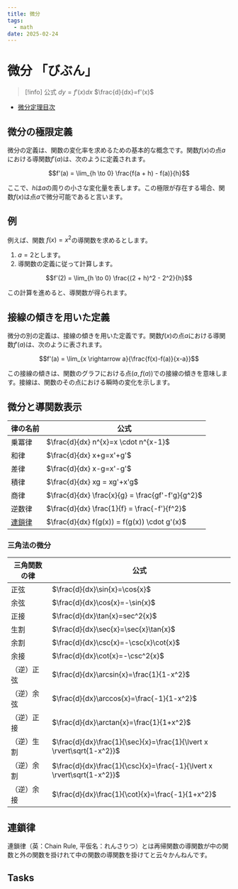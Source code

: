 ```yaml
---
title: 微分
tags:
  - math
date: 2025-02-24
---
```


# 微分 「びぶん」

> [!info] 公式
> $dy=f'(x)dx$
> $\frac{d}{dx}=f'(x)$

- [微分定理目次](微分定理目次.md)

## 微分の極限定義

微分の定義は、関数の変化率を求めるための基本的な概念です。関数$f(x)$の点$a$における導関数$f'(a)$は、次のように定義されます。

$$f'(a) = \lim_{h \to 0} \frac{f(a + h) - f(a)}{h}$$

ここで、$h$は$a$の周りの小さな変化量を表します。この極限が存在する場合、関数$f(x)$は点$a$で微分可能であると言います。

## 例

例えば、関数 $f(x) = x^2$の導関数を求めるとします。

1. $a = 2$とします。
2. 導関数の定義に従って計算します。

$$f'(2) = \lim_{h \to 0} \frac{(2 + h)^2 - 2^2}{h}$$

この計算を進めると、導関数が得られます。

## 接線の傾きを用いた定義

微分の別の定義は、接線の傾きを用いた定義です。関数$f(x)$の点$a$における導関数$f'(a)$は、次のように表されます。

$$f'(a) = \lim_{x \rightarrow a}{\frac{f(x)-f(a)}{x-a}}$$

この接線の傾きは、関数のグラフにおける点$(a, f(a))$での接線の傾きを意味します。接線は、関数のその点における瞬時の変化を示します。

## 微分と導関数表示

| 律の名前 | 公式                                                    |
| ------------ | ------------------------------------------------------- |
| 乗冪律   | $\frac{d}{dx} n^{x}=x \cdot n^{x-1}$                   |
| 和律     | $\frac{d}{dx} x+g=x'+g'$                                |
| 差律     | $\frac{d}{dx} x-g=x'-g'$                                |
| 積律     | $\frac{d}{dx} xg = xg'+x'g$ |
| 商律     | $\frac{d}{dx} \frac{x}{g} = \frac{gf'-f'g}{g^2}$ |
| 逆数律     | $\frac{d}{dx} \frac{1}{f} = \frac{-f'}{f^2}$ |
| [連鎖律](#連鎖律)     | $\frac{d}{dx} f(g(x)) = f(g(x)) \cdot g'(x)$ |


### 三角法の微分

| 三角関数の律 | 公式                                      |
| ------------ | ----------------------------------------- |
| 正弦         | $\frac{d}{dx}\sin{x}=\cos{x}$             |
| 余弦         | $\frac{d}{dx}\cos{x}=-\sin{x}$            |
| 正接         | $\frac{d}{dx}\tan{x}=sec^2{x}$            |
| 生割         | $\frac{d}{dx}\sec{x}=\sec{x}\tan{x}$      |
| 余割         | $\frac{d}{dx}\csc{x}=-\csc{x}\cot{x}$     |
| 余接         | $\frac{d}{dx}\cot{x}=-\csc^2{x}$      |
| （逆）正弦   | $\frac{d}{dx}\arcsin{x}=\frac{1}{1-x^2}$  |
| （逆）余弦   | $\frac{d}{dx}\arccos{x}=\frac{-1}{1-x^2}$ |
| （逆）正接   | $\frac{d}{dx}\arctan{x}=\frac{1}{1+x^2}$  |
| （逆）生割   | $\frac{d}{dx}\frac{1}{\sec}{x}=\frac{1}{\lvert x \rvert\sqrt{1-x^2}}$  | 
| （逆）余割   | $\frac{d}{dx}\frac{1}{\csc}{x}=\frac{-1}{\lvert x \rvert\sqrt{1-x^2}}$  |
| （逆）余接   | $\frac{d}{dx}\frac{1}{\cot}{x}=\frac{-1}{1+x^2}$   |

## 連鎖律 

連鎖律（英：Chain Rule, 平仮名：れんさりつ）とは再帰関数の導関数が中の関数と外の関数を掛けれて中の関数の導関数を掛けてと云々かんねんです。


## Tasks
